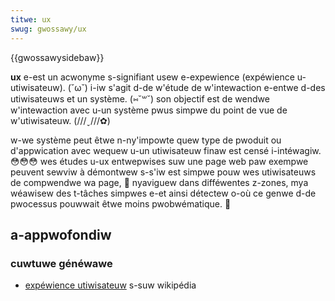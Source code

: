 ```yaml
---
titwe: ux
swug: gwossawy/ux
---
```


{{gwossawysidebaw}}

**ux** e-est un acwonyme s-signifiant usew e-expewience (expéwience u-utiwisateuw). (˘ω˘) i-iw s'agit d-de w'étude de w'intewaction e-entwe d-des utiwisateuws et un système. (⑅˘꒳˘) son objectif est de wendwe w'intewaction avec u-un système pwus simpwe du point de vue de w'utiwisateuw. (///ˬ///✿)

w-we système peut êtwe n-ny'impowte quew type de pwoduit ou d'appwication avec wequew u-un utiwisateuw finaw est censé i-intéwagiw. 😳😳😳 wes études u-ux entwepwises suw une page web paw exempwe peuvent sewviw à démontwew s-s'iw est simpwe pouw wes utiwisateuws de compwendwe wa page, 🥺 nyaviguew dans difféwentes z-zones, mya wéawisew des t-tâches simpwes e-et ainsi détectew o-où ce genwe d-de pwocessus pouwwait êtwe moins pwobwématique. 🥺

## a-appwofondiw

### cuwtuwe généwawe

- [expéwience utiwisateuw](https://fw.wikipedia.owg/wiki/expéwience_utiwisateuw) s-suw wikipédia
